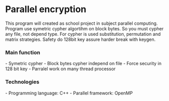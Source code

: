 <h1> Parallel encryption </h1>
This program will created as school project in subject parallel computing.
Program use symetric cypher algortihm on block bytes. So you must cypher
any file, not depend type. For cypher is used substitution, permutation and matrix strategies.
Safety do 128bit key assure harder break with keygen.

<h3> Main function </h3>
- Symetric cypher
- Block bytes cypher independ on file
- Force security in 128 bit key
- Parralel work on many thread processor

<h3> Technologies </h3>
- Programming language: C++
- Parallel framework: OpenMP

